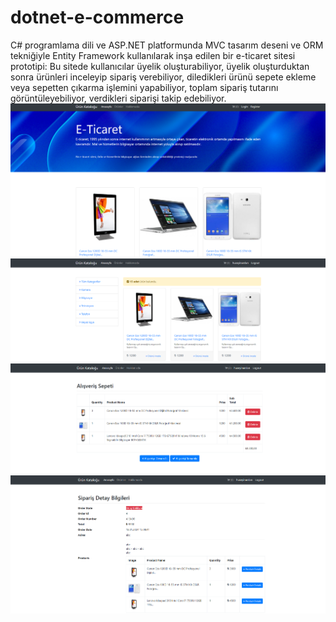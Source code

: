 # dotnet-e-commerce
C# programlama dili ve ASP.NET platformunda MVC tasarım deseni ve ORM tekniğiyle 
Entity Framework kullanılarak inşa edilen bir e-ticaret sitesi prototipi: Bu sitede kullanıcılar üyelik oluşturabiliyor, üyelik 
oluşturduktan sonra ürünleri inceleyip sipariş verebiliyor,
diledikleri ürünü sepete ekleme veya sepetten çıkarma işlemini 
yapabiliyor, toplam sipariş tutarını görüntüleyebiliyor, verdikleri 
siparişi takip edebiliyor.
![](e-ticaret.png)
![](e-ticaret2.png)
![](e-ticaret3.png)
![](e-ticaret4.png)
